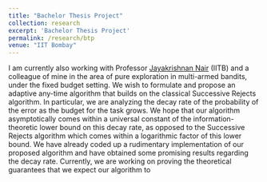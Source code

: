```yaml
---
title: "Bachelor Thesis Project"
collection: research
excerpt: 'Bachelor Thesis Project'
permalink: /research/btp
venue: "IIT Bombay"
---
```


I am currently also working with Professor [Jayakrishnan Nair](https://www.ee.iitb.ac.in/~jayakrishnan.nair/) (IITB) and a colleague of mine in the area of pure exploration in multi-armed bandits, under the fixed budget setting. We wish to formulate and propose an adaptive any-time algorithm that builds on the classical Successive Rejects algorithm. In particular, we are analyzing the decay rate of the probability of the error as the budget for the task grows. We hope that our algorithm asymptotically comes within a universal constant of the information-theoretic lower bound on this decay rate, as opposed to the Successive Rejects algorithm which comes within a logarithmic factor of this lower bound. We have already coded up a rudimentary implementation of our proposed algorithm and have obtained some promising results regarding the decay rate. Currently, we are working on proving the theoretical guarantees that we expect our algorithm to